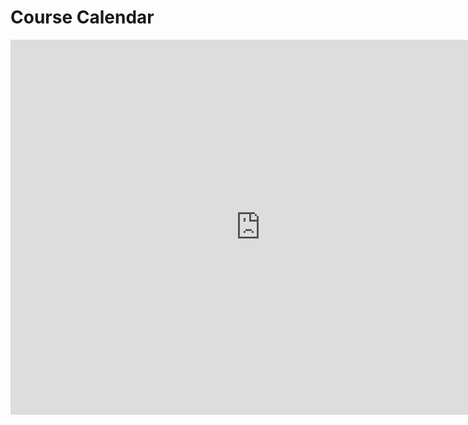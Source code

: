 # Course Calendar


<iframe src="https://calendar.google.com/calendar/embed?src=generalassemb.ly_g9nckosg84s0lhtb1uribmgl34%40group.calendar.google.com&ctz=America/Los_Angeles" style="border: 0" width="800" height="600" frameborder="0" scrolling="no"></iframe>
